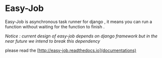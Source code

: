 Easy-Job
========
Easy-Job is asynchronous task runner for django , it means you can run a function without waiting for the function to finish .

*Notice : current design of easy-job depends on django framework but in the near future we intend to break this dependency*

please read the [http://easy-job.readthedocs.io](documentations)

